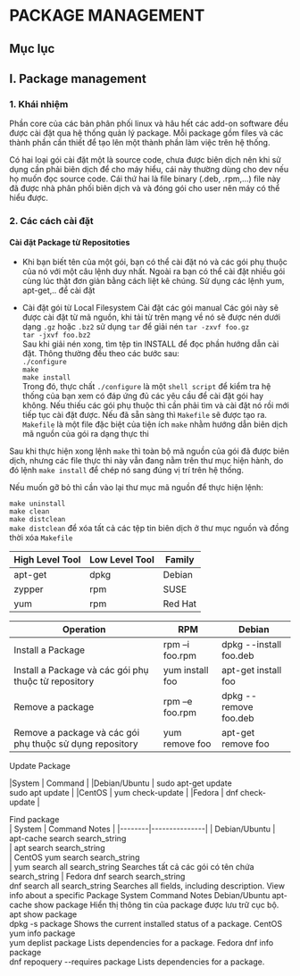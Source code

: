 # PACKAGE MANAGEMENT  
## Mục lục

## I. Package management
### 1. Khái nhiệm
Phần core của các bản phân phối linux và hâu hết các add-on software đều được cài đặt qua hệ thống quản lý package. Mỗi package gồm files và các thành phần cần thiết để tạo lên một thành phần làm việc trên hệ thống.

Có hai loại gói cài đặt một là source code, chưa được biên dịch nên khi sử dụng cần phải biên dịch để cho máy hiểu, cái này thường dùng cho dev nếu họ muốn đọc source code. Cái thứ hai là file binary (.deb, .rpm,...) file này đã được nhà phân phối biên dịch và và đóng gói cho user nên máy có thể hiểu được.

### 2. Các cách cài đặt
#### Cài đặt Package từ Repositoties

- Khi bạn biết tên của một gói, bạn có thể cài đặt nó và các gói phụ thuộc của nó với một câu lệnh duy nhất. Ngoài ra bạn có thể cài đặt nhiều gói cùng lúc thật đơn giản bằng cách liệt kê chúng. Sử dụng các lệnh yum, apt-get,.. để cài đặt

- Cài đặt gói từ Local Filesystem
Cài đặt các gói manual
Các gói này sẽ được cài đặt từ mã nguồn, khi tải từ trên mạng về nó sẽ được nén dưới dạng `.gz` hoặc `.bz2` sử dụng `tar` để giải nén
`tar -zxvf foo.gz`</br>
`tar -jxvf foo.bz2`</br>
Sau khi giải nén xong, tìm tệp tin INSTALL để đọc phần hướng dẫn cài đặt. Thông thường đều theo các bước sau:</br>
`./configure`</br>
`make`</br>
`make install`</br>
Trong đó, thực chất `./configure` là một `shell script` để kiểm tra hệ thống của bạn xem có đáp ứng đủ các yêu cầu để cài đặt gói hay không. Nếu thiếu các gói phụ thuộc thì cần phải tìm và cài đặt nó rồi mới tiếp tục cài đặt được. Nếu đã sẵn sàng thì `Makefile` sẽ được tạo ra. `Makefile` là một file đặc biệt của tiện ích `make` nhằm hướng dẫn biên dịch mã nguồn của gói ra dạng thực thi

Sau khi thực hiện xong lệnh `make` thì toàn bộ mã nguồn của gói đã được biên dịch, nhưng các file thực thi này vẫn đang nằm trên thư mục hiện hành, do đó lệnh `make install` để chép nó sang đúng vị trí trên hệ thống.

Nếu muốn gỡ bỏ thì cần vào lại thư mục mã nguồn để thực hiện lệnh:

`make uninstall`</br>
`make clean`</br>
`make distclean`</br>
`make distclean` để xóa tất cả các tệp tin biên dịch ở thư mục nguồn và đồng thời xóa `Makefile`

| High Level Tool | Low Level Tool | Family |
|-----------------|----------------|--------|
|apt-get| dpkg | Debian |
|zypper | rpm | SUSE |
|yum | rpm | Red Hat |

|Operation | RPM | Debian |
|----------|-----|--------|
|Install a Package | rpm –i foo.rpm |	dpkg --install foo.deb |
|Install a Package và các gói phụ thuộc từ repository | yum install foo	| apt-get install foo |
|Remove a package	| rpm –e foo.rpm | dpkg --remove foo.deb|
|Remove a package và các gói phụ thuộc sử dụng repository	| yum remove foo | apt-get remove foo|

Update Package

|System |	Command |
|Debian/Ubuntu |	sudo apt-get update</br> sudo apt update |
|CentOS | yum check-update |
|Fedora | dnf check-update |

Find package</br>
| System | Command Notes |
|--------|---------------|
| Debian/Ubuntu	| apt-cache search search_string	
| apt search search_string	
| CentOS	yum search search_string	
| yum search all search_string	Searches tất cả các gói có tên chứa search_string
| Fedora	dnf search search_string	
dnf search all search_string	Searches all fields, including description.
View info about a specific Package
System	Command	Notes
Debian/Ubuntu	apt-cache show package	Hiển thị thông tin của package được lưu trữ cục bộ.
apt show package	
dpkg -s package	Shows the current installed status of a package.
CentOS	yum info package	
yum deplist package	Lists dependencies for a package.
Fedora	dnf info package	
dnf repoquery --requires package	Lists dependencies for a package.
